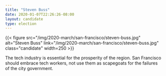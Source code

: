 ```yaml
---
title: "Steven Buss"
date: 2020-01-07T22:26:26-08:00
layout: candidate
type: election
---
```


{{< figure src="/img/2020-march/san-francisco/steven-buss.jpg"
           alt="Steven Buss"
           link="/img/2020-march/san-francisco/steven-buss.jpg"
           class="candidate"
           width=250
           >}}

The tech industry is essential for the prosperity of the region. San Francisco
should embrace tech workers, not use them as scapegoats for the failures of the
city government.
